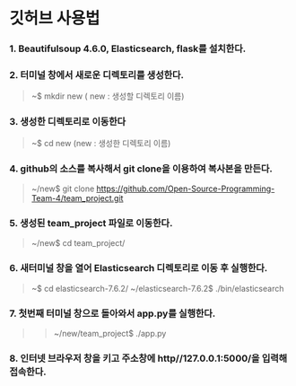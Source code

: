 깃허브 사용법
=============

### 1.	Beautifulsoup 4.6.0, Elasticsearch, flask를 설치한다. 
### 2.	터미널 창에서 새로운 디렉토리를 생성한다.
   >	~$ mkdir new  ( new : 생성할 디렉토리 이름)
### 3.	생성한 디렉토리로 이동한다
   >	~$ cd new   (new : 생성한 디렉토리 이름)
### 4.	github의 소스를 복사해서 git clone을 이용하여 복사본을 만든다.
   >	~/new$ git clone https://github.com/Open-Source-Programming-Team-4/team_project.git
### 5.   생성된 team_project 파일로 이동한다.
   >  ~/new$ cd team_project/
### 6.   새터미널 창을 열어 Elasticsearch 디렉토리로 이동 후 실행한다.
   > ~$ cd elasticsearch-7.6.2/
   > ~/elasticsearch-7.6.2$ ./bin/elasticsearch
### 7.   첫번째 터미널 창으로 돌아와서 app.py를 실행한다.
   >> ~/new/team_project$ ./app.py
### 8.   인터넷 브라우저 창을 키고 주소창에 http//127.0.0.1:5000/을 입력해 접속한다.
